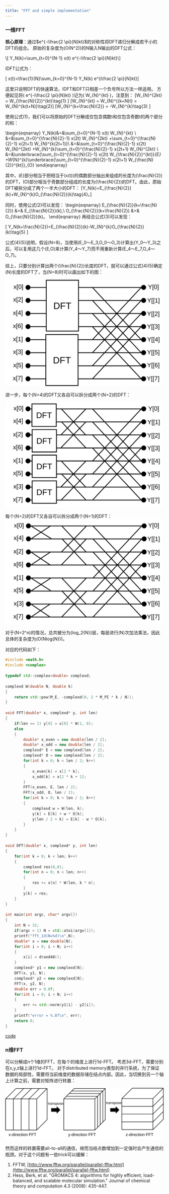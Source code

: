 ```yaml
---
title: "FFT and simple implementation"
---
```


<script type="text/x-mathjax-config">MathJax.Hub.Config({tex2jax:{inlineMath:[['\$','\$'],['\\(','\\)']],processEscapes:true},CommonHTML: {matchFontHeight:false}});</script>
<script type="text/javascript" async src="https://cdnjs.cloudflare.com/ajax/libs/mathjax/2.7.1/MathJax.js?config=TeX-MML-AM_CHTML"></script>


### 一维FFT

<b>核心原理</b>：通过$e^{-i\frac{2 \pi}{N}kt}$的对称性将DFT递归分解成若干小的DFT的组合。
原始的复杂度为\(O(N^2)\)的N输入N输出的DFT公式：

\\[ Y_N(k)=\sum_{t=0}^{N-1}  x(t) e^{-i\frac{2 \pi}{N}kt}\\]

IDFT公式为：

\[ x(t)=\frac{1}{N}\sum_{k=0}^{N-1}  Y_N(k) e^{i\frac{2 \pi}{N}kt}\]


这里只说明DFT的快速算法，IDFT和DFT只相差一个负号所以方法一样适用。
方便起见将\( e^{-i\frac{2 \pi}{N}kt} \)记为\( W_{N}^{kt} \)，注意到：
\[W_{N}^{2kt} = W_{\frac{N}{2}}^{kt}\tag{1} \]
\[W_{N}^{kt} = W_{N}^{(k+N)t} = W_{N}^{k(t+N)}\tag{2}\]
\[W_{N}^{k+\frac{N}{2}} = -W_{N}^{k}\tag{3} \]


使用公式(1)，我们可以将原始的DFT分解成仅包含偶数t和仅包含奇数t的两个部分的和：

\begin{eqnarray}
Y_N(k)&=&\sum_{t=0}^{N-1}  x(t) W_{N}^{kt} \\
&=&\sum_{t=0}^{\frac{N}{2}-1}  x(2t) W_{N}^{2kt} +\sum_{t=0}^{\frac{N}{2}-1}  x(2t+1) W_{N}^{k(2t+1)}\\ 
&=&\sum_{t=0}^{\frac{N}{2}-1}  x(2t) W_{N}^{2kt} +W_{N}^{k}\sum_{t=0}^{\frac{N}{2}-1}  x(2t+1) W_{N}^{2kt} \\
&=&\underbrace{\sum_{t=0}^{\frac{N}{2}-1}  x(2t) W_{\frac{N}{2}}^{kt}}_{E} +W_{N}^{k}\underbrace{\sum_{t=0}^{\frac{N}{2}-1}  x(2t+1) W_{\frac{N}{2}}^{kt}}_{O}
\end{eqnarray} 

其中，\(E\)部分相当于把相当于\(x(t)\)的偶数部分抽出来组成的长度为\(\frac{N}{2}\)的DFT，\(O\)部分相当于奇数部分组成的长度为\(\frac{N}{2}\)的DFT。由此，原始DFT被拆分成了两个一半大小的DFT：
\[Y_N(k)=E_{\frac{N}{2}}(k)+W_{N}^{k}O_{\frac{N}{2}}(k)\tag{4}。\]

同时，使用公式(2)可以发现：
\begin{eqnarray}
E_{\frac{N}{2}}(k+\frac{N}{2}) &=& E_{\frac{N}{2}}(k),\\
O_{\frac{N}{2}}(k+\frac{N}{2}) &=& O_{\frac{N}{2}}(k)。
\end{eqnarray}
再结合公式(3)可以发现：

\[
Y_N(k+\frac{N}{2})=E_{\frac{N}{2}}(k)-W_{N}^{k}O_{\frac{N}{2}}(k)\tag{5}
\]

公式(4)(5)说明，假设\(N=8\)，当使用\(E_0～E_3,O_0～O_3\)计算出\(Y_0～Y_3\)之后，可以复用这几个\(E,O\)来计算\(Y_4～Y_7\)而不用重新计算\(E_4～E_7,O_4～O_7\)。 
   
综上，只要分别计算出两个\(\frac{N}{2}\)长度的DFT，就可以通过公式(4)(5)确定\(N\)长度的DFT了，当\(N=8\)时可以画出如下的图：

![?](../img/fft/fft1.svg)

进一步，每个\(N=4\)的DFT又各自可以拆分成两个\(N=2\)的DFT：

![?](../img/fft/fft2.svg)

每个\(N=2\)的DFT又各自可以拆分成两个\(N=1\)的DFT：
![?](../img/fft/fft3.svg)

对于\(N=2^n\)的情况，总共被分为\(log_2{N}\)层，每层进行\(N\)次加法乘法，因此总体的复杂度为\(O(Nlog{N})\)。

对应的代码如下：

```C++
#include <math.h>
#include <complex>

typedef std::complex<double> complexd;

complexd W(double N, double k)
{
    return std::pow(M_E, -complexd(0, 2 * M_PI * k / N));
}

void FFT(double* x, complexd* y, int len)
{
    if(len == 1) y[0] = x[0] * W(1, 0);
    else
    {
        double* x_even = new double[len / 2];
        double* x_odd = new double[len / 2];
        complexd* E = new complexd[len / 2];
        complexd* O = new complexd[len / 2];
        for(int k = 0; k < len / 2; k++)
        {
            x_even[k] = x[2 * k];
            x_odd[k] = x[2 * k + 1];
        }
        FFT(x_even, E, len / 2);
        FFT(x_odd, O, len / 2);
        for(int k = 0; k < len / 2; k++)
        {
            complexd w = W(len, k);
            y[k] = E[k] + w * O[k];
            y[len / 2 + k] = E[k] - w * O[k];
        }
    }
}

void DFT(double* x, complexd* y, int len)
{
    for(int k = 0; k < len; k++)
    {
        complexd res(0,0);
        for(int n = 0; n < len; n++)
        {
            res += x[n] * W(len, k * n);
        }
        y[k] = res;
    }
}

int main(int argc, char* argv[])
{
    int N = 32;
    if(argc > 1) N = std::atoi(argv[1]);
    printf("fft_1d(N=%d)\n",N);
    double* x = new double[N];
    for(int i = 0; i < N; i++)
    {
        x[i] = drand48();
    }
    complexd* y1 = new complexd[N];
    DFT(x, y1, N);
    complexd* y2 = new complexd[N];
    FFT(x, y2, N);
    double err = 0.0f;
    for(int i = 0; i < N; i++)
    {
        err += std::norm(y1[i] - y2[i]);
    }
    printf("error = %.8f\n", err);
    return 0;
}
```
[code](https://github.com/jooooow/fft)

### n维FFT

可以分解成n个1维的FFT，在每个的维度上进行1d-FFT。
考虑3d-FFT，需要分别在x,y,z轴上进行1d-FFT。
对于distributed memory类型的并行系统，为了保证数据的局部性，需要将当前维度的数据存储在结点内部。因此，当切换到另一个轴上计算之前，需要对矩阵进行转置：

![?](../img/fft/transpose.svg)

然而这样的转置需要all-to-all的通信，继而当结点数增加到一定值时会产生通信的瓶颈。对于这个问题有一些trick可以缓解：

1. FFTW, [http://www.fftw.org/parallel/parallel-fftw.html](http://www.fftw.org/parallel/parallel-fftw.html)
2. Hess, Berk, et al. "GROMACS 4: algorithms for highly efficient, load-balanced, and scalable molecular simulation." Journal of chemical theory and computation 4.3 (2008): 435-447.